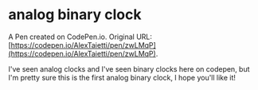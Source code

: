 # analog binary clock

A Pen created on CodePen.io. Original URL: [https://codepen.io/AlexTaietti/pen/zwLMqP](https://codepen.io/AlexTaietti/pen/zwLMqP).

I've seen analog clocks and I've seen binary clocks here on codepen, but I'm pretty sure this is the first analog binary clock, I hope you'll like it!
